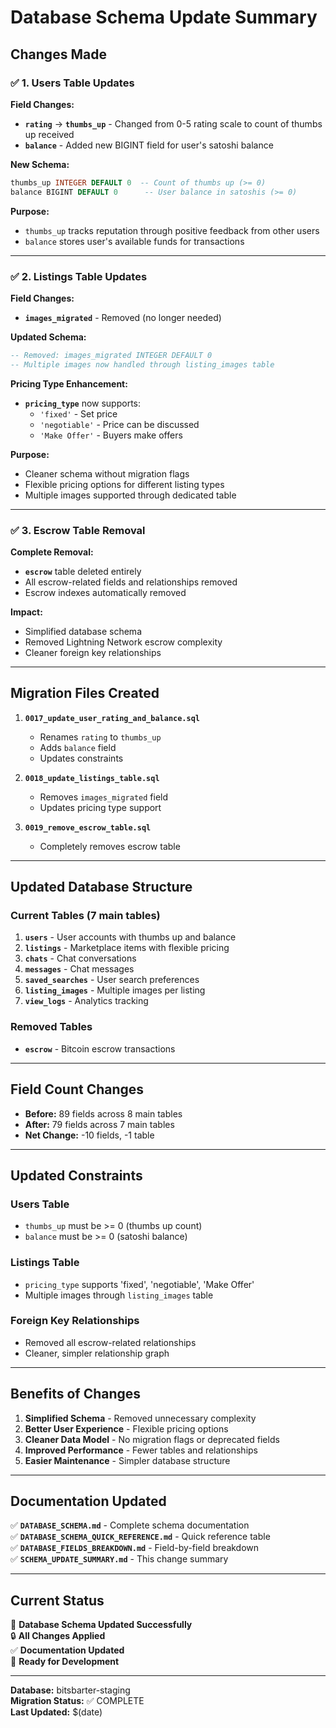 # Database Schema Update Summary

## Changes Made

### ✅ **1. Users Table Updates**

**Field Changes:**

- **`rating`** → **`thumbs_up`** - Changed from 0-5 rating scale to count of thumbs up received
- **`balance`** - Added new BIGINT field for user's satoshi balance

**New Schema:**

```sql
thumbs_up INTEGER DEFAULT 0  -- Count of thumbs up (>= 0)
balance BIGINT DEFAULT 0      -- User balance in satoshis (>= 0)
```

**Purpose:**

- `thumbs_up` tracks reputation through positive feedback from other users
- `balance` stores user's available funds for transactions

---

### ✅ **2. Listings Table Updates**

**Field Changes:**

- **`images_migrated`** - Removed (no longer needed)

**Updated Schema:**

```sql
-- Removed: images_migrated INTEGER DEFAULT 0
-- Multiple images now handled through listing_images table
```

**Pricing Type Enhancement:**

- **`pricing_type`** now supports:
  - `'fixed'` - Set price
  - `'negotiable'` - Price can be discussed
  - `'Make Offer'` - Buyers make offers

**Purpose:**

- Cleaner schema without migration flags
- Flexible pricing options for different listing types
- Multiple images supported through dedicated table

---

### ✅ **3. Escrow Table Removal**

**Complete Removal:**

- **`escrow`** table deleted entirely
- All escrow-related fields and relationships removed
- Escrow indexes automatically removed

**Impact:**

- Simplified database schema
- Removed Lightning Network escrow complexity
- Cleaner foreign key relationships

---

## Migration Files Created

1. **`0017_update_user_rating_and_balance.sql`**

   - Renames `rating` to `thumbs_up`
   - Adds `balance` field
   - Updates constraints

2. **`0018_update_listings_table.sql`**

   - Removes `images_migrated` field
   - Updates pricing type support

3. **`0019_remove_escrow_table.sql`**
   - Completely removes escrow table

---

## Updated Database Structure

### **Current Tables (7 main tables)**

1. **`users`** - User accounts with thumbs up and balance
2. **`listings`** - Marketplace items with flexible pricing
3. **`chats`** - Chat conversations
4. **`messages`** - Chat messages
5. **`saved_searches`** - User search preferences
6. **`listing_images`** - Multiple images per listing
7. **`view_logs`** - Analytics tracking

### **Removed Tables**

- **`escrow`** - Bitcoin escrow transactions

---

## Field Count Changes

- **Before:** 89 fields across 8 main tables
- **After:** 79 fields across 7 main tables
- **Net Change:** -10 fields, -1 table

---

## Updated Constraints

### **Users Table**

- `thumbs_up` must be >= 0 (thumbs up count)
- `balance` must be >= 0 (satoshi balance)

### **Listings Table**

- `pricing_type` supports 'fixed', 'negotiable', 'Make Offer'
- Multiple images through `listing_images` table

### **Foreign Key Relationships**

- Removed all escrow-related relationships
- Cleaner, simpler relationship graph

---

## Benefits of Changes

1. **Simplified Schema** - Removed unnecessary complexity
2. **Better User Experience** - Flexible pricing options
3. **Cleaner Data Model** - No migration flags or deprecated fields
4. **Improved Performance** - Fewer tables and relationships
5. **Easier Maintenance** - Simpler database structure

---

## Documentation Updated

✅ **`DATABASE_SCHEMA.md`** - Complete schema documentation  
✅ **`DATABASE_SCHEMA_QUICK_REFERENCE.md`** - Quick reference table  
✅ **`DATABASE_FIELDS_BREAKDOWN.md`** - Field-by-field breakdown  
✅ **`SCHEMA_UPDATE_SUMMARY.md`** - This change summary

---

## Current Status

🎯 **Database Schema Updated Successfully**  
🔒 **All Changes Applied**  
✅ **Documentation Updated**  
🚀 **Ready for Development**

---

**Database:** bitsbarter-staging  
**Migration Status:** ✅ COMPLETE  
**Last Updated:** $(date)
